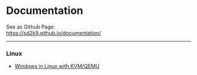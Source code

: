 Documentation
=============

See as Github Page:  
https://sd2k9.github.io/documentation/

---


### Linux

- [Windows in Linux with KVM/QEMU](linux/kvm_qemu.md)

